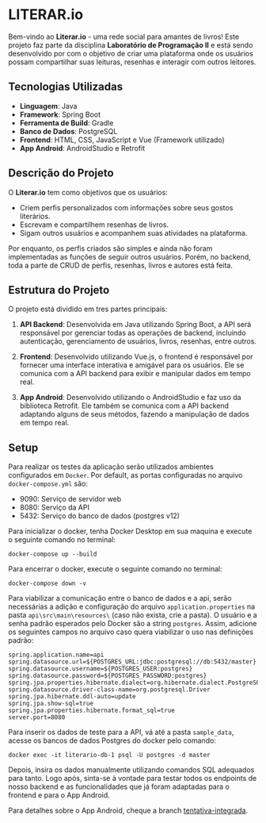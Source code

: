 # LITERAR.io

Bem-vindo ao **Literar.io** - uma rede social para amantes de livros! Este projeto faz parte da disciplina **Laboratório de Programação II** e está sendo desenvolvido por com o objetivo de criar uma plataforma onde os usuários possam compartilhar suas leituras, resenhas e interagir com outros leitores.

## Tecnologias Utilizadas

- **Linguagem**: Java
- **Framework**: Spring Boot
- **Ferramenta de Build**: Gradle
- **Banco de Dados**: PostgreSQL
- **Frontend**: HTML, CSS, JavaScript e Vue (Framework utilizado)
- **App Android**: AndroidStudio e Retrofit

## Descrição do Projeto

O **Literar.io** tem como objetivos que os usuários:

- Criem perfis personalizados com informações sobre seus gostos literários.
- Escrevam e compartilhem resenhas de livros.
- Sigam outros usuários e acompanhem suas atividades na plataforma.

Por enquanto, os perfis criados são simples e ainda não foram implementadas as funções de seguir outros usuários. Porém, no backend, toda a parte de CRUD de perfis, resenhas, livros e autores está feita.

## Estrutura do Projeto

O projeto está dividido em tres partes principais:

1. **API Backend**: Desenvolvida em Java utilizando Spring Boot, a API será responsável por gerenciar todas as operações de backend, incluindo autenticação, gerenciamento de usuários, livros, resenhas, entre outros.

2. **Frontend**: Desenvolvido utilizando Vue.js, o frontend é responsável por fornecer uma interface interativa e amigável para os usuários. Ele se comunica com a API backend para exibir e manipular dados em tempo real.
   
3. **App Android**: Desenvolvido utilizando o AndroidStudio e faz uso da biblioteca Retrofit. Ele também se comunica com a API backend adaptando alguns de seus métodos, fazendo a manipulação de dados em tempo real.

## Setup

Para realizar os testes da aplicação serão utilizados ambientes configurados em `Docker`. Por default, as portas configuradas no arquivo `docker-compose.yml` são:
- 9090: Serviço de servidor web
- 8080: Serviço da API
- 5432: Serviço do banco de dados (postgres v12)

Para inicializar o docker, tenha Docker Desktop em sua maquina e execute o seguinte comando no terminal:
```
docker-compose up --build
```
Para encerrar o docker, execute o seguinte comando no terminal:
```
docker-compose down -v
```
Para viabilizar a comunicação entre o banco de dados e a api, serão necessárias a adição e configuração do arquivo `application.properties` na pasta `api\src\main\resources\` (caso não exista, crie a pasta).
O usuário e a senha padrão esperados pelo Docker são a string `postgres`. Assim, adicione os seguintes campos no arquivo caso quera viabilizar o uso nas definições padrão: 
```
spring.application.name=api
spring.datasource.url=${POSTGRES_URL:jdbc:postgresql://db:5432/master}
spring.datasource.username=${POSTGRES_USER:postgres}
spring.datasource.password=${POSTGRES_PASSWORD:postgres}
spring.jpa.properties.hibernate.dialect=org.hibernate.dialect.PostgreSQLDialect
spring.datasource.driver-class-name=org.postgresql.Driver
spring.jpa.hibernate.ddl-auto=update
spring.jpa.show-sql=true
spring.jpa.properties.hibernate.format_sql=true
server.port=8080
```
Para inserir os dados de teste para a API, vá até a pasta `sample_data`, acesse os bancos de dados Postgres do docker pelo comando:
```
docker exec -it literario-db-1 psql -U postgres -d master 
```
Depois, insira os dados manualmente utilizando comandos SQL adequados para tanto. Logo após, sinta-se à vontade para testar todos os endpoints de nosso backend e as funcionalidades que já foram adaptadas para o frontend e para o App Android.

Para detalhes sobre o App Android, cheque a branch [tentativa-integrada](https://github.com/jvpcms/literar.io/tree/tentativa-integrada).
